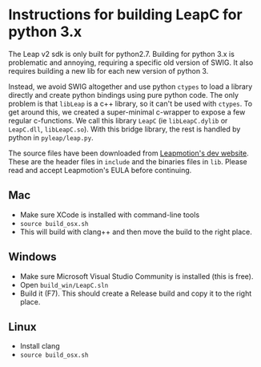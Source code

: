 # Instructions for building LeapC for python 3.x

The Leap v2 sdk is only built for python2.7. Building for python 3.x is problematic and annoying, requiring a specific old version of SWIG. It also requires building a new lib for each new version of python 3. 

Instead, we avoid SWIG altogether and use python `ctypes` to load a library directly and create python bindings using pure python code. The only problem is that `libLeap` is a c++ library, so it can't be used with `ctypes`. To get around this, we created a super-minimal c-wrapper to expose a few regular c-functions. We call this library `LeapC` (ie `libLeapC.dylib` or `LeapC.dll`, `libLeapC.so`). With this bridge library, the rest is handled by python in `pyleap/leap.py`.

The source files have been downloaded from [Leapmotion's dev website](https://developer.leapmotion.com/setup/desktop). These are the header files in `include` and the binaries files in `lib`. Please read and accept Leapmotion's EULA before continuing. 

## Mac

- Make sure XCode is installed with command-line tools
- `source build_osx.sh`
- This will build with clang++ and then move the build to the right place.

## Windows

- Make sure Microsoft Visual Studio Community is installed (this is free).
- Open `build_win/LeapC.sln`
- Build it (F7). This should create a Release build and copy it to the right place.

## Linux
- Install clang
- `source build_osx.sh`
